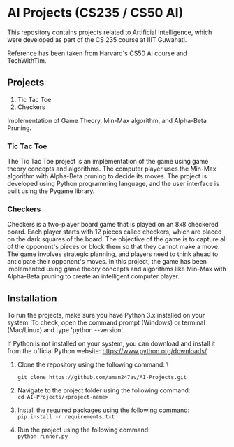 # AI Projects (CS235 / CS50 AI)
This repository contains projects related to Artificial Intelligence, which were developed as part of the CS 235 course at IIIT Guwahati.

Reference has been taken from Harvard's CS50 AI course and TechWithTim.

## Projects
1. Tic Tac Toe 
2. Checkers

Implementation of Game Theory, Min-Max algorithm, and Alpha-Beta Pruning.

### Tic Tac Toe
The Tic Tac Toe project is an implementation of the game using game theory concepts and algorithms. The computer player uses the Min-Max algorithm with Alpha-Beta pruning to decide its moves. The project is developed using Python programming language, and the user interface is built using the Pygame library.

### Checkers
Checkers is a two-player board game that is played on an 8x8 checkered board. Each player starts with 12 pieces called checkers, which are placed on the dark squares of the board. The objective of the game is to capture all of the opponent's pieces or block them so that they cannot make a move. The game involves strategic planning, and players need to think ahead to anticipate their opponent's moves. In this project, the game has been implemented using game theory concepts and algorithms like Min-Max with Alpha-Beta pruning to create an intelligent computer player.

## Installation
To run the projects, make sure you have Python 3.x installed on your system. To check, open the command prompt (Windows) or terminal (Mac/Linux) and type 'python --version'. 

If Python is not installed on your system, you can download and install it from the official Python website: https://www.python.org/downloads/


1. Clone the repository using the following command: \
   ```
   git clone https://github.com/aman247av/AI-Projects.git
   ```
   
2. Navigate to the project folder using the following command: \
   `cd AI-Projects/<project-name>`

3. Install the required packages using the following command: \
   `pip install -r requirements.txt`
   
4. Run the project using the following command: \
   `python runner.py`

